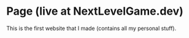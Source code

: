 # Page (live at NextLevelGame.dev)

This is the first website that I made (contains all my personal stuff).